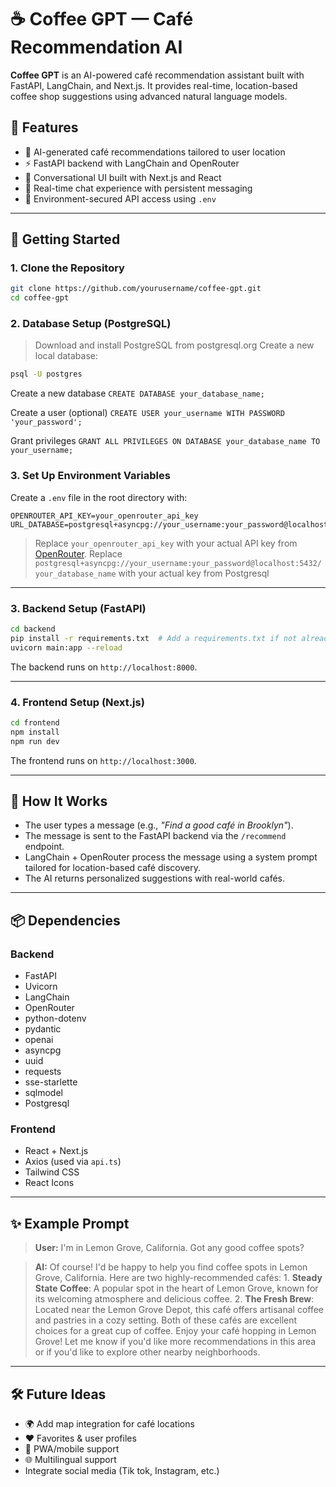 # ☕ Coffee GPT — Café Recommendation AI

**Coffee GPT** is an AI-powered café recommendation assistant built with FastAPI, LangChain, and Next.js. It provides real-time, location-based coffee shop suggestions using advanced natural language models.

## 🌟 Features

- 🧠 AI-generated café recommendations tailored to user location
- ⚡ FastAPI backend with LangChain and OpenRouter
- 💬 Conversational UI built with Next.js and React
- 🔄 Real-time chat experience with persistent messaging
- 🔐 Environment-secured API access using `.env`

---

## 🚀 Getting Started

### 1. Clone the Repository

```bash
git clone https://github.com/yourusername/coffee-gpt.git
cd coffee-gpt
```

### 2. Database Setup (PostgreSQL)

> Download and install PostgreSQL from postgresql.org
> Create a new local database:

```bash
psql -U postgres
```
Create a new database
`CREATE DATABASE your_database_name;`

Create a user (optional)
`CREATE USER your_username WITH PASSWORD 'your_password';`

Grant privileges
`GRANT ALL PRIVILEGES ON DATABASE your_database_name TO your_username;`

### 3. Set Up Environment Variables

Create a `.env` file in the root directory with:

```env
OPENROUTER_API_KEY=your_openrouter_api_key
URL_DATABASE=postgresql+asyncpg://your_username:your_password@localhost:5432/your_database_name
```

> Replace `your_openrouter_api_key` with your actual API key from [OpenRouter](https://openrouter.ai).
> Replace `postgresql+asyncpg://your_username:your_password@localhost:5432/your_database_name` with your actual key from Postgresql

---

### 3. Backend Setup (FastAPI)

```bash
cd backend
pip install -r requirements.txt  # Add a requirements.txt if not already present
uvicorn main:app --reload
```

The backend runs on `http://localhost:8000`.

---

### 4. Frontend Setup (Next.js)

```bash
cd frontend
npm install
npm run dev
```

The frontend runs on `http://localhost:3000`.

---

## 🧠 How It Works

- The user types a message (e.g., _"Find a good café in Brooklyn"_).
- The message is sent to the FastAPI backend via the `/recommend` endpoint.
- LangChain + OpenRouter process the message using a system prompt tailored for location-based café discovery.
- The AI returns personalized suggestions with real-world cafés.

---

## 📦 Dependencies

### Backend

- FastAPI
- Uvicorn
- LangChain
- OpenRouter
- python-dotenv
- pydantic
- openai
- asyncpg
- uuid
- requests
- sse-starlette
- sqlmodel
- Postgresql

### Frontend

- React + Next.js
- Axios (used via `api.ts`)
- Tailwind CSS
- React Icons

---

## ✨ Example Prompt

> **User:** I'm in Lemon Grove, California. Got any good coffee spots?

> **AI:** Of course! I'd be happy to help you find coffee spots in Lemon Grove, California. Here are two highly-recommended cafés: 1. **Steady State Coffee**: A popular spot in the heart of Lemon Grove, known for its welcoming atmosphere and delicious coffee. 2. **The Fresh Brew**: Located near the Lemon Grove Depot, this café offers artisanal coffee and pastries in a cozy setting. Both of these cafés are excellent choices for a great cup of coffee. Enjoy your café hopping in Lemon Grove! Let me know if you'd like more recommendations in this area or if you'd like to explore other nearby neighborhoods.

---

## 🛠 Future Ideas

- 🌍 Add map integration for café locations
- ❤️ Favorites & user profiles
- 📱 PWA/mobile support
- 🌐 Multilingual support
- Integrate social media (Tik tok, Instagram, etc.)
